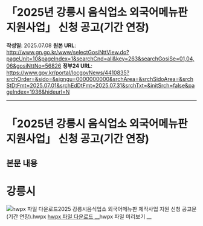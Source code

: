 # 「2025년 강릉시 음식업소 외국어메뉴판 지원사업」 신청 공고(기간 연장)

**작성일**: 2025.07.08
**원본 URL**: http://www.gn.go.kr/www/selectGosiNttView.do?pageUnit=10&pageIndex=1&searchCnd=all&key=263&searchGosiSe=01,04,06&gosiNttNo=56826
**정부24 URL**: https://www.gov.kr/portal/locgovNews/4410835?srchOrder=&sido=&signgu=0000000000&srchArea=&srchSidoArea=&srchStDtFmt=2025.07.01&srchEdDtFmt=2025.07.31&srchTxt=&initSrch=false&pageIndex=1936&hideurl=N

---

# 「2025년 강릉시 음식업소 외국어메뉴판 지원사업」 신청 공고(기간 연장)

## 본문 내용

# 강릉시

![hwpx 파일 다운로드](/common/images/board/file/ico_hwpx.gif)2025 강릉시음식업소 외국어메뉴판
제작사업 지원 신청 공고문(기간 연장).hwpx [hwpx 파일 다운로드
__](/emwp/jsp/ofr/FileDownNew.jsp?user_file_nm=2025%20강릉시음식업소%20외국어메뉴판%20제작사업%20지원%20신청%20공고문\(기간%20연장\).hwpx&sys_file_nm=2025%20강릉시음식업소%20외국어메뉴판%20제작사업%20지원%20신청%20공고문\(기간%20연장\)_ofr_ofr_dAQQpBMo6EcaVwFN_20250708132423383_1.hwpx&file_path=/ntishome/file/upload/ofr/ofr/20250708)hwpx
파일 미리보기 __



